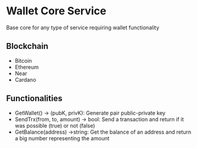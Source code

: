 # Wallet Core Service
Base core for any type of service requiring wallet functionality

## Blockchain

- Bitcoin
- Ethereum
- Near
- Cardano

## Functionalities

- GetWallet() -> (pubK, privK): Generate pair public-private key
- SendTrx(from, to, amount) -> bool: Send a transaction and return if it was possible (true) or not (false)
- GetBalance(address) ->string: Get the balance of an address and return a big number representing the amount 
